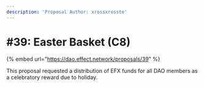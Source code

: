 ```yaml
---
description: 'Proposal Author: xrossxrosste'
---
```


# \#39: Easter Basket \(C8\)

{% embed url="https://dao.effect.network/proposals/39" %}

This proposal requested a distribution of EFX funds for all DAO members as a celebratory reward due to holiday.


